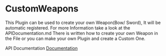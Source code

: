 # CustomWeapons

This Plugin can be used to create your own Weapon(Bow/ Sword), It will be automatic registered. For more Information take a look at the APIDocumentation.md
There is written how to create your own Weapon in the File or you can make your own Plugin and create a Custom One.


API Documentation
<a href="APIDocumentation.md">Documentation</a>
